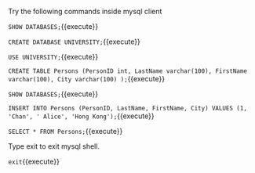 Try the following commands inside mysql client

`SHOW DATABASES;`{{execute}}

`CREATE DATABASE UNIVERSITY;`{{execute}}

`USE UNIVERSITY;`{{execute}}

`CREATE TABLE Persons (PersonID int, LastName varchar(100), FirstName varchar(100), City varchar(100) );`{{execute}}

`SHOW DATABASES;`{{execute}}

`INSERT INTO Persons (PersonID, LastName, FirstName, City) VALUES (1, 'Chan', ' Alice', 'Hong Kong');`{{execute}}

`SELECT * FROM Persons;`{{execute}}


Type exit to exit mysql shell.

`exit`{{execute}}

